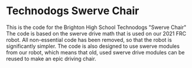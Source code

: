 # Technodogs Swerve Chair

This is the code for the Brighton High School Technodogs "Swerve Chair"
The code is based on the swerve drive math that is used on our 2021 FRC robot. All non-essential code has been removed, so that the robot is significantly simpler. The code is also designed to use swerve modules from our robot, which means that old, used swerve drive modules can be reused to make an epic driving chair.
